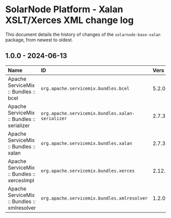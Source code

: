 # SolarNode Platform - Xalan XSLT/Xerces XML change log

This document details the history of changes of the `solarnode-base-xalan` package, from newest to
oldest.

## 1.0.0 - 2024-06-13

| Name                                        | ID                                               | Vers   |
|:--------------------------------------------|:-------------------------------------------------|:-------|
| Apache ServiceMix :: Bundles :: bcel        | `org.apache.servicemix.bundles.bcel`             | 5.2.0  |
| Apache ServiceMix :: Bundles :: serializer  | `org.apache.servicemix.bundles.xalan-serializer` | 2.7.3  |
| Apache ServiceMix :: Bundles :: xalan       | `org.apache.servicemix.bundles.xalan`            | 2.7.3  |
| Apache ServiceMix :: Bundles :: xercesImpl  | `org.apache.servicemix.bundles.xerces`           | 2.12.2 |
| Apache ServiceMix :: Bundles :: xmlresolver | `org.apache.servicemix.bundles.xmlresolver`      | 1.2.0  |
